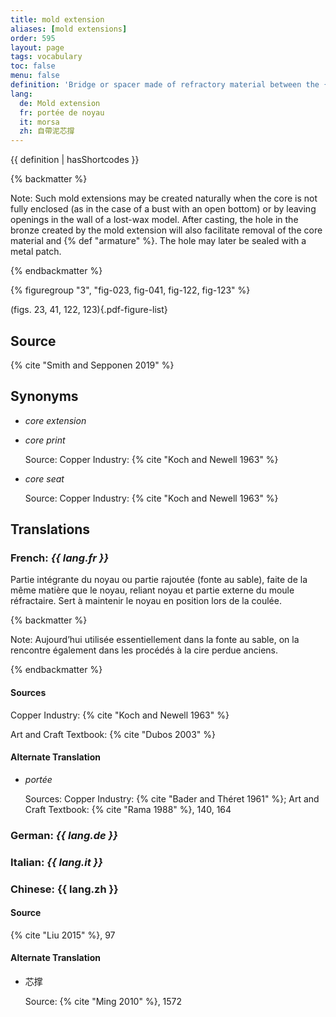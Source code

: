 ```yaml
---
title: mold extension
aliases: [mold extensions]
order: 595
layout: page
tags: vocabulary
toc: false
menu: false
definition: 'Bridge or spacer made of refractory material between the {% def "core" %} and the outer {% def "mold" %}. It serves a double function as {% def "core support" %} while also providing better air flow into the core to aid in its drying before the {% def "bronze" %} is poured.'
lang:
  de: Mold extension
  fr: portée de noyau
  it: morsa
  zh: 自帶泥芯撐
---
```


{{ definition | hasShortcodes }}

{% backmatter %}

Note: Such mold extensions may be created naturally when the core is not fully enclosed (as in the case of a bust with an open bottom) or by leaving openings in the wall of a lost-wax model. After casting, the hole in the bronze created by the mold extension will also facilitate removal of the core material and {% def "armature" %}. The hole may later be sealed with a metal patch.

{% endbackmatter %}

{% figuregroup "3", "fig-023, fig-041, fig-122, fig-123" %}

(figs. 23, 41, 122, 123){.pdf-figure-list}

## Source

{% cite "Smith and Sepponen 2019" %}

## Synonyms

- *core extension*

- *core print*

    Source: Copper Industry: {% cite "Koch and Newell 1963" %}

- *core seat*

    Source: Copper Industry: {% cite "Koch and Newell 1963" %}

## Translations

<div class="accordion">

### **French**: *{{ lang.fr }}*

Partie intégrante du noyau ou partie rajoutée (fonte au sable), faite de la même matière que le noyau, reliant noyau et partie externe du moule réfractaire. Sert à maintenir le noyau en position lors de la coulée.

{% backmatter %}

Note: Aujourd’hui utilisée essentiellement dans la fonte au sable, on la rencontre également dans les procédés à la cire perdue anciens.

{% endbackmatter %}

#### Sources

Copper Industry: {% cite "Koch and Newell 1963" %}

Art and Craft Textbook: {% cite "Dubos 2003" %}

#### Alternate Translation

- *portée*

    Sources: Copper Industry: {% cite "Bader and Théret 1961" %}; Art and Craft Textbook: {% cite "Rama 1988" %}, 140, 164

### **German**: *{{ lang.de }}*

### **Italian**: *{{ lang.it }}*

### **Chinese**: {{ lang.zh }}

#### Source

{% cite "Liu 2015" %}, 97

#### Alternate Translation

- 芯撑

    Source: {% cite "Ming 2010" %}, 1572

</div>
